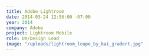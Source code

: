 ```yaml
---
title: Adobe Lightroom
date: 2014-03-24 12:56:00 -07:00
year: 2014
company: Adobe
project: Lightroom Mobile
role: UX/Design Lead
image: "/uploads/lightroom_loupe_by_kai_gradert.jpg"
---
```


